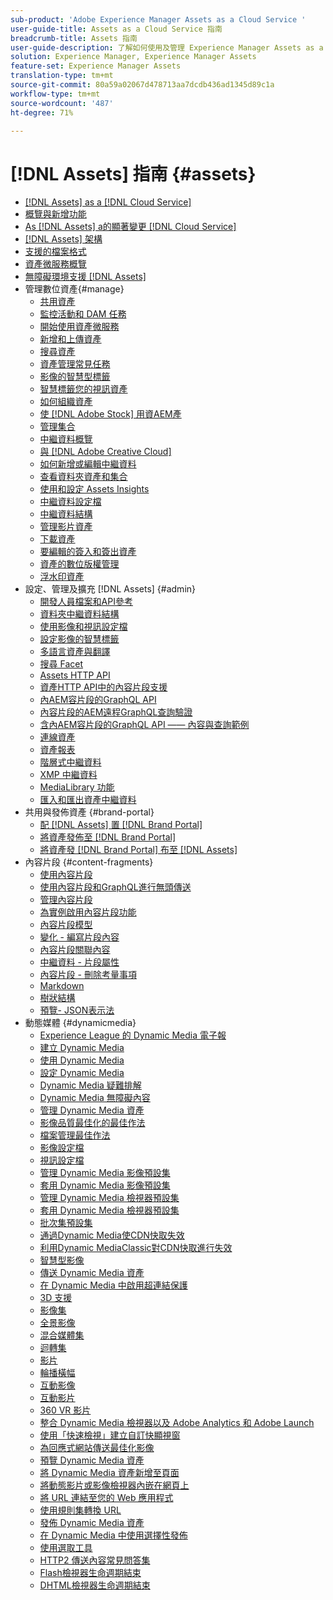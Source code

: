 ```yaml
---
sub-product: 'Adobe Experience Manager Assets as a Cloud Service '
user-guide-title: Assets as a Cloud Service 指南
breadcrumb-title: Assets 指南
user-guide-description: 了解如何使用及管理 Experience Manager Assets as a Cloud Service。
solution: Experience Manager, Experience Manager Assets
feature-set: Experience Manager Assets
translation-type: tm+mt
source-git-commit: 80a59a02067d478713aa7dcdb436ad1345d89c1a
workflow-type: tm+mt
source-wordcount: '487'
ht-degree: 71%

---
```



# [!DNL Assets] 指南  {#assets}

+ [[!DNL Assets] as a [!DNL Cloud Service]](/help/assets/home.md)
+ [概覽與新增功能](overview.md)
+ [As  [!DNL Assets] a的顯著變更 [!DNL Cloud Service]](assets-cloud-changes.md)
+ [[!DNL Assets] 架構](architecture.md)
+ [支援的檔案格式](file-format-support.md)
+ [資產微服務概覽](asset-microservices-overview.md)
+ [無障礙環境支援 [!DNL Assets]](accessibility.md)
+ 管理數位資產{#manage}
   + [共用資產](share-assets.md)
   + [監控活動和 DAM 任務](assets-activity-history.md)
   + [開始使用資產微服務](asset-microservices-configure-and-use.md)
   + [新增和上傳資產](add-assets.md)
   + [搜尋資產](search-assets.md)
   + [資產管理常見任務](manage-digital-assets.md)
   + [影像的智慧型標籤](smart-tags.md)
   + [智慧標籤您的視訊資產](smart-tags-video-assets.md)
   + [如何組織資產](organize-assets.md)
   + [使 [!DNL Adobe Stock] 用資AEM產](aem-assets-adobe-stock.md)
   + [管理集合](manage-collections.md)
   + [中繼資料概覽](manage-metadata.md)
   + [與 [!DNL Adobe Creative Cloud]](aem-cc-integration-best-practices.md)
   + [如何新增或編輯中繼資料](meta-edit.md)
   + [查看資料夾資產和集合](bulk-approval.md)
   + [使用和設定 Assets Insights](assets-insights.md)
   + [中繼資料設定檔](metadata-profiles.md)
   + [中繼資料結構](metadata-schemas.md)
   + [管理影片資產](manage-video-assets.md)
   + [下載資產](download-assets-from-aem.md)
   + [要編輯的簽入和簽出資產](check-out-and-submit-assets.md)
   + [資產的數位版權管理](drm.md)
   + [浮水印資產](watermark-assets.md)
+ 設定、管理及擴充 [!DNL Assets] {#admin}
   + [開發人員檔案和API參考](developer-reference-material-apis.md)
   + [資料夾中繼資料結構](folder-metadata-schema.md)
   + [使用影像和視訊設定檔](/help/assets/dynamic-media/about-image-video-profiles.md)
   + [設定影像的智慧標籤](smart-tags-configuration.md)
   + [多語言資產與翻譯](translate-assets.md)
   + [搜尋 Facet](search-facets.md)
   + [Assets HTTP API](mac-api-assets.md)
   + [資產HTTP API中的內容片段支援](content-fragments/assets-api-content-fragments.md)
   + [內AEM容片段的GraphQL API](content-fragments/graphql-api-content-fragments.md)
   + [內容片段的AEM遠程GraphQL查詢驗證](content-fragments/graphql-authentication-content-fragments.md)
   + [含內AEM容片段的GraphQL API —— 內容與查詢範例](/help/assets/content-fragments/content-fragments-graphql-samples.md)
   + [連線資產](use-assets-across-connected-assets-instances.md)
   + [資產報表](asset-reports.md)
   + [階層式中繼資料](cascading-metadata.md)
   + [XMP 中繼資料](xmp-metadata.md)
   + [MediaLibrary 功能](medialibrary.md)
   + [匯入和匯出資產中繼資料](metadata-import-export.md)
+ 共用與發佈資產 {#brand-portal}
   + [配 [!DNL Assets] 置 [!DNL Brand Portal]](configure-aem-assets-with-brand-portal.md)
   + [將資產發佈至 [!DNL Brand Portal]](publish-to-brand-portal.md)
   + [將資產發 [!DNL Brand Portal] 布至 [!DNL Assets]](https://experienceleague.adobe.com/docs/experience-manager-brand-portal/using/asset-sourcing-in-brand-portal/brand-portal-asset-sourcing.html?lang=en)
+ 內容片段 {#content-fragments}
   + [使用內容片段](content-fragments/content-fragments.md)
   + [使用內容片段和GraphQL進行無頭傳送](content-fragments/content-fragments-graphql.md)
   + [管理內容片段](content-fragments/content-fragments-managing.md)
   + [為實例啟用內容片段功能](content-fragments/content-fragments-configuration-browser.md)
   + [內容片段模型](content-fragments/content-fragments-models.md)
   + [變化 - 編寫片段內容](content-fragments/content-fragments-variations.md)
   + [內容片段關聯內容](content-fragments/content-fragments-assoc-content.md)
   + [中繼資料 - 片段屬性](content-fragments/content-fragments-metadata.md)
   + [內容片段 - 刪除考量事項](content-fragments/content-fragments-delete.md)
   + [Markdown](content-fragments/content-fragments-markdown.md)
   + [樹狀結構](/help/assets/content-fragments/content-fragments-structure-tree.md)
   + [預覽- JSON表示法](/help/assets/content-fragments/content-fragments-json-preview.md)
+ 動態媒體 {#dynamicmedia}
   + [Experience League 的 Dynamic Media 電子報](dynamic-media/dynamic-media-newsletter.md)
   + [建立 Dynamic Media](dynamic-media/administering-dynamic-media.md)
   + [使用 Dynamic Media](dynamic-media/dynamic-media.md)
   + [設定 Dynamic Media](dynamic-media/config-dm.md)
   + [Dynamic Media 疑難排解](dynamic-media/troubleshoot-dm.md)
   + [Dynamic Media 無障礙內容](dynamic-media/accessibility-dm.md)
   + [管理 Dynamic Media 資產](dynamic-media/managing-assets.md)
   + [影像品質最佳化的最佳作法](dynamic-media/best-practices-for-optimizing-the-quality-of-your-images.md)
   + [檔案管理最佳作法](dynamic-media/best-practices-for-file-management.md)
   + [影像設定檔](dynamic-media/image-profiles.md)
   + [視訊設定檔](dynamic-media/video-profiles.md)
   + [管理 Dynamic Media 影像預設集](dynamic-media/managing-image-presets.md)
   + [套用 Dynamic Media 影像預設集](dynamic-media/image-presets.md)
   + [管理 Dynamic Media 檢視器預設集](dynamic-media/managing-viewer-presets.md)
   + [套用 Dynamic Media 檢視器預設集](dynamic-media/viewer-presets.md)
   + [批次集預設集](dynamic-media/batch-set-presets-dm.md)
   + [通過Dynamic Media使CDN快取失效](dynamic-media/invalidate-cdn-cache-dynamic-media.md)
   + [利用Dynamic MediaClassic對CDN快取進行失效](dynamic-media/invalidate-cdn-cache-dm-classic.md)
   + [智慧型影像](dynamic-media/imaging-faq.md)
   + [傳送 Dynamic Media 資產](dynamic-media/delivering-dynamic-media-assets.md)
   + [在 Dynamic Media 中啟用超連結保護](dynamic-media/hotlink-protection.md)
   + [3D 支援](dynamic-media/assets-3d.md)
   + [影像集](dynamic-media/image-sets.md)
   + [全景影像](dynamic-media/panoramic-images.md)
   + [混合媒體集](dynamic-media/mixed-media-sets.md)
   + [迴轉集](dynamic-media/spin-sets.md)
   + [影片](dynamic-media/video.md)
   + [輪播橫幅](dynamic-media/carousel-banners.md)
   + [互動影像](dynamic-media/interactive-images.md)
   + [互動影片](dynamic-media/interactive-videos.md)
   + [360 VR 影片](dynamic-media/360-video.md)
   + [整合 Dynamic Media 檢視器以及 Adobe Analytics 和 Adobe Launch](dynamic-media/launch.md)
   + [使用「快速檢視」建立自訂快顯視窗](dynamic-media/custom-pop-ups.md)
   + [為回應式網站傳送最佳化影像](dynamic-media/responsive-site.md)
   + [預覽 Dynamic Media 資產](dynamic-media/previewing-assets.md)
   + [將 Dynamic Media 資產新增至頁面](dynamic-media/adding-dynamic-media-assets-to-pages.md)
   + [將動態影片或影像檢視器內嵌在網頁上](dynamic-media/embed-code.md)
   + [將 URL 連結至您的 Web 應用程式](dynamic-media/linking-urls-to-yourwebapplication.md)
   + [使用規則集轉換 URL](dynamic-media/using-rulesets-to-transform-urls.md)
   + [發佈 Dynamic Media 資產](dynamic-media/publishing-dynamicmedia-assets.md)
   + [在 Dynamic Media 中使用選擇性發佈](dynamic-media/selective-publishing.md)
   + [使用選取工具](dynamic-media/working-with-selectors.md)
   + [HTTP2 傳送內容常見問答集](dynamic-media/http2faq.md)
   + [Flash檢視器生命週期結束](dynamic-media/flash-viewers-eol.md)
   + [DHTML檢視器生命週期結束](dynamic-media/dhtml-viewer-endoflifefaqs.md)

